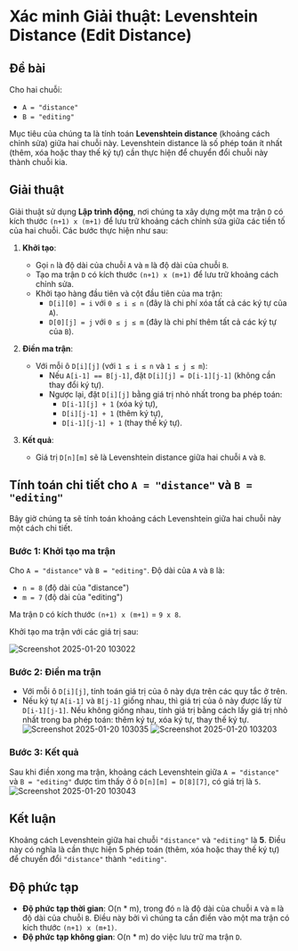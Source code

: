 # Xác minh Giải thuật: Levenshtein Distance (Edit Distance)

## Đề bài

Cho hai chuỗi:

- `A = "distance"`
- `B = "editing"`

Mục tiêu của chúng ta là tính toán **Levenshtein distance** (khoảng cách chỉnh sửa) giữa hai chuỗi này. Levenshtein distance là số phép toán ít nhất (thêm, xóa hoặc thay thế ký tự) cần thực hiện để chuyển đổi chuỗi này thành chuỗi kia.

## Giải thuật

Giải thuật sử dụng **Lập trình động**, nơi chúng ta xây dựng một ma trận `D` có kích thước `(n+1) x (m+1)` để lưu trữ khoảng cách chỉnh sửa giữa các tiền tố của hai chuỗi. Các bước thực hiện như sau:

1. **Khởi tạo**:
   - Gọi `n` là độ dài của chuỗi `A` và `m` là độ dài của chuỗi `B`.
   - Tạo ma trận `D` có kích thước `(n+1) x (m+1)` để lưu trữ khoảng cách chỉnh sửa.
   - Khởi tạo hàng đầu tiên và cột đầu tiên của ma trận:
     - `D[i][0] = i` với `0 ≤ i ≤ n` (đây là chi phí xóa tất cả các ký tự của `A`).
     - `D[0][j] = j` với `0 ≤ j ≤ m` (đây là chi phí thêm tất cả các ký tự của `B`).

2. **Điền ma trận**:
   - Với mỗi ô `D[i][j]` (với `1 ≤ i ≤ n` và `1 ≤ j ≤ m`):
     - Nếu `A[i-1] == B[j-1]`, đặt `D[i][j] = D[i-1][j-1]` (không cần thay đổi ký tự).
     - Ngược lại, đặt `D[i][j]` bằng giá trị nhỏ nhất trong ba phép toán:
       - `D[i-1][j] + 1` (xóa ký tự),
       - `D[i][j-1] + 1` (thêm ký tự),
       - `D[i-1][j-1] + 1` (thay thế ký tự).

3. **Kết quả**:
   - Giá trị `D[n][m]` sẽ là Levenshtein distance giữa hai chuỗi `A` và `B`.

## Tính toán chi tiết cho `A = "distance"` và `B = "editing"`

Bây giờ chúng ta sẽ tính toán khoảng cách Levenshtein giữa hai chuỗi này một cách chi tiết.

### Bước 1: Khởi tạo ma trận

Cho `A = "distance"` và `B = "editing"`. Độ dài của `A` và `B` là:

- `n = 8` (độ dài của "distance")
- `m = 7` (độ dài của "editing")

Ma trận `D` có kích thước `(n+1) x (m+1)` = `9 x 8`.

Khởi tạo ma trận với các giá trị sau:

![Screenshot 2025-01-20 103022](https://github.com/user-attachments/assets/66af8185-99a1-403b-952c-0194981e8e8c)

### Bước 2: Điền ma trận

- Với mỗi ô `D[i][j]`, tính toán giá trị của ô này dựa trên các quy tắc ở trên.
- Nếu ký tự `A[i-1]` và `B[j-1]` giống nhau, thì giá trị của ô này được lấy từ `D[i-1][j-1]`. Nếu không giống nhau, tính giá trị bằng cách lấy giá trị nhỏ nhất trong ba phép toán: thêm ký tự, xóa ký tự, thay thế ký tự.
![Screenshot 2025-01-20 103035](https://github.com/user-attachments/assets/6fe11d38-2544-4283-8216-366238b5a227)
![Screenshot 2025-01-20 103203](https://github.com/user-attachments/assets/2ccecd18-1af3-4caf-8a3d-c559ab427d3a)


### Bước 3: Kết quả

Sau khi điền xong ma trận, khoảng cách Levenshtein giữa `A = "distance"` và `B = "editing"` được tìm thấy ở ô `D[n][m] = D[8][7]`, có giá trị là `5`.
![Screenshot 2025-01-20 103043](https://github.com/user-attachments/assets/1b890218-ac49-4ca9-83e3-32d95762c7e1)

## Kết luận

Khoảng cách Levenshtein giữa hai chuỗi `"distance"` và `"editing"` là **5**. Điều này có nghĩa là cần thực hiện 5 phép toán (thêm, xóa hoặc thay thế ký tự) để chuyển đổi `"distance"` thành `"editing"`.

## Độ phức tạp

- **Độ phức tạp thời gian**: O(n * m), trong đó `n` là độ dài của chuỗi `A` và `m` là độ dài của chuỗi `B`. Điều này bởi vì chúng ta cần điền vào một ma trận có kích thước `(n+1) x (m+1)`.
- **Độ phức tạp không gian**: O(n * m) do việc lưu trữ ma trận `D`.



